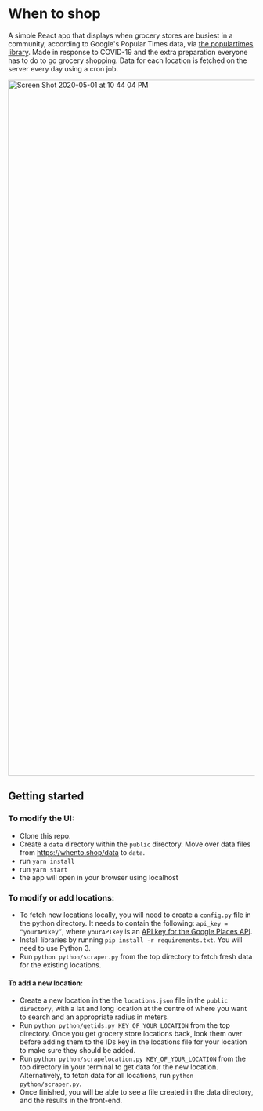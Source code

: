 # When to shop

A simple React app that displays when grocery stores are busiest in a community, according to Google's Popular Times data, via [the populartimes library](https://github.com/m-wrzr/populartimes). Made in response to COVID-19 and the extra preparation everyone has to do to go grocery shopping. Data for each location is fetched on the server every day using a cron job.

<img width="1418" alt="Screen Shot 2020-05-01 at 10 44 04 PM" src="https://user-images.githubusercontent.com/12213371/80853258-53f87500-8bfd-11ea-828a-4e6a4c9c30ff.png">

## Getting started

### To modify the UI:

- Clone this repo.
- Create a `data` directory within the `public` directory. Move over data files from https://whento.shop/data to `data`.
- run `yarn install`
- run `yarn start`
- the app will open in your browser using localhost

### To modify or add locations:

- To fetch new locations locally, you will need to create a `config.py` file in the python directory. It needs to contain the following: `api_key = “yourAPIkey”`, where `yourAPIkey` is an [API key for the Google Places API](https://developers.google.com/places/web-service/get-api-key).
- Install libraries by running `pip install -r requirements.txt`. You will need to use Python 3.
- Run `python python/scraper.py` from the top directory to fetch fresh data for the existing locations.

#### To add a new location:

- Create a new location in the the `locations.json` file in the `public directory`, with a lat and long location at the centre of where you want to search and an appropriate radius in meters.
- Run `python python/getids.py KEY_OF_YOUR_LOCATION` from the top directory. Once you get grocery store locations back, look them over before adding them to the IDs key in the locations file for your location to make sure they should be added.
- Run `python python/scrapelocation.py KEY_OF_YOUR_LOCATION` from the top directory in your terminal to get data for the new location. Alternatively, to fetch data for all locations, run `python python/scraper.py`.
- Once finished, you will be able to see a file created in the data directory, and the results in the front-end.

